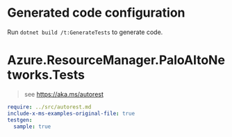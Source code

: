 # Generated code configuration

Run `dotnet build /t:GenerateTests` to generate code.

# Azure.ResourceManager.PaloAltoNetworks.Tests

> see https://aka.ms/autorest
``` yaml
require: ../src/autorest.md
include-x-ms-examples-original-file: true
testgen:
  sample: true
```